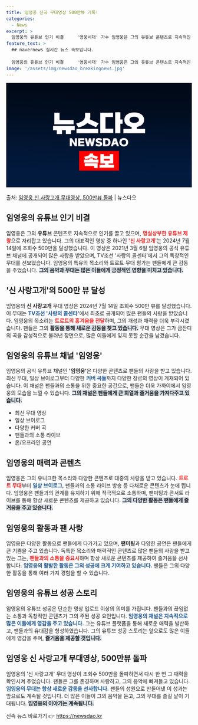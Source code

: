 ```yaml
---
title: 임영웅 신곡 무대영상 500만뷰 기록!
categories:
  - News
excerpt: >
  임영웅의 유튜브 인기 비결     '영웅시대' 가수 임영웅은 그의 유튜브 콘텐츠로 지속적인 인기를 얻고 있으…
feature_text: >
  ## navernews 실시간 뉴스 속보입니다.

  임영웅의 유튜브 인기 비결     '영웅시대' 가수 임영웅은 그의 유튜브 콘텐츠로 지속적인 인기를 얻고 있으…
image: '/assets/img/newsdao_breakingnews.jpg'
---
```


![뉴스다오 속보](/assets/img/newsdao_breakingnews.jpg)

<p>출처: <a href="https://newsdao.kr/4840" rel="dofollow">임영웅 신 사랑고개 무대영상, 500만뷰 돌파</a> | 뉴스다오</p>

<h2 data-ke-size="size26">임영웅의 유튜브 인기 비결</h2>

<p data-ke-size="size16"></p>

임영웅은 그의 <b>유튜브</b> 콘텐츠로 지속적으로 인기를 끌고 있으며, <b><span style="color: #ee2323;">명실상부한 유튜브 제왕</span></b>으로 자리잡고 있습니다. 그의 대표적인 영상 중 하나인 <b><span style="color: #ee2323;">'신 사랑고개'</span></b>는 2024년 7월 14일에 조회수 500만을 달성했습니다. 이 영상은 2021년 3월 6일 임영웅의 공식 유튜브 채널에 공개되어 많은 사랑을 받았으며, TV조선 '사랑의 콜센타'에서 그의 독창적인 무대를 선보였습니다. 임영웅의 특유의 목소리와 트로트 무대 평가는 팬들에게 큰 감동을 주었습니다. <b><span style="background-color: #21538527;">그의 음악과 무대는 많은 이들에게 긍정적인 영향을 미치고 있습니다.</span></b>

<h2 data-ke-size="size26">'신 사랑고개'의 500만 뷰 달성</h2>

임영웅의 <b>신 사랑고개</b> 무대 영상은 2024년 7월 14일 조회수 500만 뷰를 달성했습니다. 이 무대는 <b><span style="color: #1a5490;">TV조선 '사랑의 콜센타'</span></b>에서 최초로 공개되어 많은 팬들의 사랑을 받았습니다. 임영웅의 목소리는 <b><span style="color: #ee2323;">트로트의 흥겨움을 전달</span></b>하며, 그의 개성과 매력을 더욱 부각시켰습니다. 팬들은 그의 <b><span style="background-color: #21538527;">활동을 통해 새로운 감동을 찾고 있습니다.</span></b> 무대 영상은 그가 금잔디의 곡을 감성적으로 불러낸 장면으로, 많은 이들에게 잊지 못할 순간을 남겼습니다. 

<h2 data-ke-size="size26">임영웅의 유튜브 채널 '임영웅'</h2>

임영웅의 공식 유튜브 채널인 <b>'임영웅'</b>은 다양한 콘텐츠로 팬들의 사랑을 받고 있습니다. 최신 무대, 일상 브이로그부터 다양한 <b><span style="color: #1a5490;">커버 곡들</span></b>까지 다양한 장르의 영상이 게재되어 있습니다. 이 채널은 팬들과의 소통을 위한 중요한 공간으로, 팬들은 더욱 가까이에서 임영웅의 모습을 느낄 수 있습니다.  <b><span style="background-color: #21538527;">그의 채널은 팬들에게 큰 희열과 즐거움을 가져다주고 있습니다.</span></b>

<ul>
    <li>최신 무대 영상</li>
    <li>일상 브이로그</li>
    <li>다양한 커버 곡</li>
    <li>팬들과의 소통 라이브</li>
    <li>온/오프라인 공연</li>
</ul>

<h2 data-ke-size="size26">임영웅의 매력과 콘텐츠</h2>

임영웅은 그의 유니크한 목소리와 다양한 콘텐츠로 대중의 사랑을 받고 있습니다. <b><span style="color: #ee2323;">트로트 무대</span></b>부터 <b><span style="color: #1a5490;">일상 브이로그</span></b>, 팬들과의 소통 라이브 방송 등 다채로운 콘텐츠가 눈에 띕니다. 임영웅은 팬들과의 관계를 유지하기 위해 적극적으로 소통하며, 팬미팅과 콘서트 라이브를 통해 항상 새로운 콘텐츠를 제공하고 있습니다. <b><span style="background-color: #21538527;">그의 다양한 활동은 팬들에게 즐거움을 주고 있습니다.</span></b>

<h2 data-ke-size="size26">임영웅의 활동과 팬 사랑</h2>

임영웅은 다양한 활동으로 팬들에게 다가가고 있으며, <b>팬미팅</b>과 다양한 공연은 팬들에게 큰 기쁨을 주고 있습니다. 독특한 목소리와 매력적인 콘텐츠로 많은 팬들의 사랑을 받고 있는 그는, <b><span style="color: #ee2323;">팬들과의 소통을 중요시</span></b>하며 항상 새로운 콘텐츠를 제공하여 즐거움을 선사합니다. <b><span style="color: #1a5490;">임영웅의 활발한 활동은 그의 성공에 크게 기여하고 있습니다.</span></b> 팬들은 그의 다양한 활동을 통해 여러 가지 경험을 할 수 있습니다.

<h2 data-ke-size="size26">임영웅의 유튜브 성공 스토리</h2>

임영웅의 유튜브 성공은 단순한 영상 업로드 이상의 의미를 가집니다. 팬들과의 끊임없는 소통과 독창적인 콘텐츠가 그의 주된 성공 요인입니다. <b><span style="color: #1a5490;">임영웅의 채널은 지속적으로 많은 이들에게 영감을 주고 있습니다.</span></b> 그는 유튜브 플랫폼을 통해 새로운 매력을 발산하고, 팬들과의 유대감을 형성하였습니다. 그의 유튜브 성공 스토리는 앞으로도 많은 이들에게 영감을 주며, <b><span style="background-color: #21538527;">즐거움을 제공할 것입니다.</span></b>

<h2 data-ke-size="size26">임영웅 신 사랑고개 무대영상, 500만뷰 돌파</h2>

<p data-ke-size="size16"></p>

임영웅의 '신 사랑고개' 무대 영상이 조회수 500만을 돌파하면서 다시 한 번 그 매력을 확인시켜 주었습니다. 팬들은 그를 존경하며 사랑하고, 그의 음악에 빠져들고 있습니다. <b><span style="color: #1a5490;">임영웅의 무대는 항상 새로운 감동을 선사합니다.</span></b> 팬들의 성원으로 만들어낸 이 성과는 앞으로도 계속될 것입니다. 더 많은 이들이 그의 음악을 듣고, 그의 무대를 즐길 날이 기대됩니다. <b><span style="background-color: #21538527;">임영웅의 이야기는 계속됩니다.</span></b>

<p data-ke-size="size16"></p> 

신속 뉴스 바로가기 👉 <a href="https://newsdao.kr" rel="dofollow">https://newsdao.kr</a>


